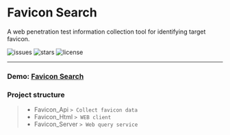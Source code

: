 # Favicon Search

A web penetration test information collection tool for identifying target favicon.

![issues](https://img.shields.io/github/issues/truda8/Favicon-Search)
![stars](https://img.shields.io/github/stars/truda8/Favicon-Search)
![license](https://img.shields.io/github/license/truda8/Favicon-Search)

---

### Demo: [Favicon Search](https://favicon.puuuq.cn/)

### Project structure
> - Favicon_Api    `> Collect favicon data`
> - Favicon_Html   `> WEB client`
> - Favicon_Server `> Web query service`